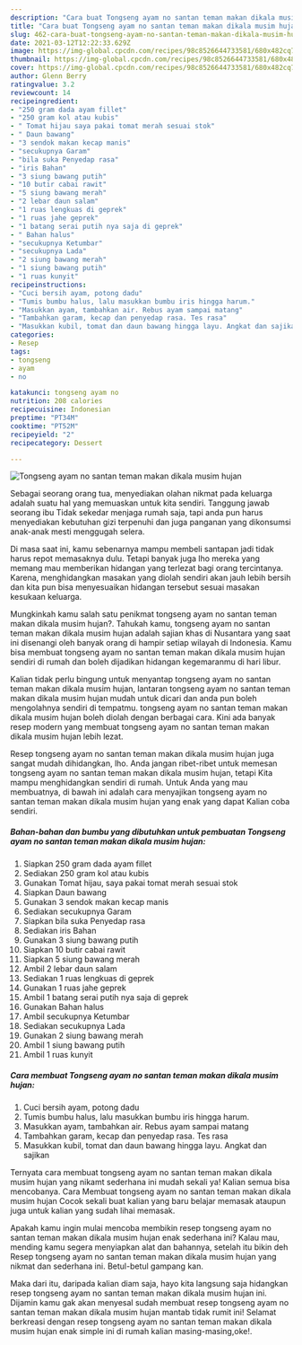 ```yaml
---
description: "Cara buat Tongseng ayam no santan teman makan dikala musim hujan Sederhana Untuk Jualan"
title: "Cara buat Tongseng ayam no santan teman makan dikala musim hujan Sederhana Untuk Jualan"
slug: 462-cara-buat-tongseng-ayam-no-santan-teman-makan-dikala-musim-hujan-sederhana-untuk-jualan
date: 2021-03-12T12:22:33.629Z
image: https://img-global.cpcdn.com/recipes/98c8526644733581/680x482cq70/tongseng-ayam-no-santan-teman-makan-dikala-musim-hujan-foto-resep-utama.jpg
thumbnail: https://img-global.cpcdn.com/recipes/98c8526644733581/680x482cq70/tongseng-ayam-no-santan-teman-makan-dikala-musim-hujan-foto-resep-utama.jpg
cover: https://img-global.cpcdn.com/recipes/98c8526644733581/680x482cq70/tongseng-ayam-no-santan-teman-makan-dikala-musim-hujan-foto-resep-utama.jpg
author: Glenn Berry
ratingvalue: 3.2
reviewcount: 14
recipeingredient:
- "250 gram dada ayam fillet"
- "250 gram kol atau kubis"
- " Tomat hijau saya pakai tomat merah sesuai stok"
- " Daun bawang"
- "3 sendok makan kecap manis"
- "secukupnya Garam"
- "bila suka Penyedap rasa"
- "iris Bahan"
- "3 siung bawang putih"
- "10 butir cabai rawit"
- "5 siung bawang merah"
- "2 lebar daun salam"
- "1 ruas lengkuas di geprek"
- "1 ruas jahe geprek"
- "1 batang serai putih nya saja di geprek"
- " Bahan halus"
- "secukupnya Ketumbar"
- "secukupnya Lada"
- "2 siung bawang merah"
- "1 siung bawang putih"
- "1 ruas kunyit"
recipeinstructions:
- "Cuci bersih ayam, potong dadu"
- "Tumis bumbu halus, lalu masukkan bumbu iris hingga harum."
- "Masukkan ayam, tambahkan air. Rebus ayam sampai matang"
- "Tambahkan garam, kecap dan penyedap rasa. Tes rasa"
- "Masukkan kubil, tomat dan daun bawang hingga layu. Angkat dan sajikan"
categories:
- Resep
tags:
- tongseng
- ayam
- no

katakunci: tongseng ayam no 
nutrition: 208 calories
recipecuisine: Indonesian
preptime: "PT34M"
cooktime: "PT52M"
recipeyield: "2"
recipecategory: Dessert

---
```



![Tongseng ayam no santan teman makan dikala musim hujan](https://img-global.cpcdn.com/recipes/98c8526644733581/680x482cq70/tongseng-ayam-no-santan-teman-makan-dikala-musim-hujan-foto-resep-utama.jpg)

Sebagai seorang orang tua, menyediakan olahan nikmat pada keluarga adalah suatu hal yang memuaskan untuk kita sendiri. Tanggung jawab seorang ibu Tidak sekedar menjaga rumah saja, tapi anda pun harus menyediakan kebutuhan gizi terpenuhi dan juga panganan yang dikonsumsi anak-anak mesti menggugah selera.

Di masa  saat ini, kamu sebenarnya mampu membeli santapan jadi tidak harus repot memasaknya dulu. Tetapi banyak juga lho mereka yang memang mau memberikan hidangan yang terlezat bagi orang tercintanya. Karena, menghidangkan masakan yang diolah sendiri akan jauh lebih bersih dan kita pun bisa menyesuaikan hidangan tersebut sesuai masakan kesukaan keluarga. 



Mungkinkah kamu salah satu penikmat tongseng ayam no santan teman makan dikala musim hujan?. Tahukah kamu, tongseng ayam no santan teman makan dikala musim hujan adalah sajian khas di Nusantara yang saat ini disenangi oleh banyak orang di hampir setiap wilayah di Indonesia. Kamu bisa membuat tongseng ayam no santan teman makan dikala musim hujan sendiri di rumah dan boleh dijadikan hidangan kegemaranmu di hari libur.

Kalian tidak perlu bingung untuk menyantap tongseng ayam no santan teman makan dikala musim hujan, lantaran tongseng ayam no santan teman makan dikala musim hujan mudah untuk dicari dan anda pun boleh mengolahnya sendiri di tempatmu. tongseng ayam no santan teman makan dikala musim hujan boleh diolah dengan berbagai cara. Kini ada banyak resep modern yang membuat tongseng ayam no santan teman makan dikala musim hujan lebih lezat.

Resep tongseng ayam no santan teman makan dikala musim hujan juga sangat mudah dihidangkan, lho. Anda jangan ribet-ribet untuk memesan tongseng ayam no santan teman makan dikala musim hujan, tetapi Kita mampu menghidangkan sendiri di rumah. Untuk Anda yang mau membuatnya, di bawah ini adalah cara menyajikan tongseng ayam no santan teman makan dikala musim hujan yang enak yang dapat Kalian coba sendiri.

<!--inarticleads1-->

##### Bahan-bahan dan bumbu yang dibutuhkan untuk pembuatan Tongseng ayam no santan teman makan dikala musim hujan:

1. Siapkan 250 gram dada ayam fillet
1. Sediakan 250 gram kol atau kubis
1. Gunakan  Tomat hijau, saya pakai tomat merah sesuai stok
1. Siapkan  Daun bawang
1. Gunakan 3 sendok makan kecap manis
1. Sediakan secukupnya Garam
1. Siapkan bila suka Penyedap rasa
1. Sediakan iris Bahan
1. Gunakan 3 siung bawang putih
1. Siapkan 10 butir cabai rawit
1. Siapkan 5 siung bawang merah
1. Ambil 2 lebar daun salam
1. Sediakan 1 ruas lengkuas di geprek
1. Gunakan 1 ruas jahe geprek
1. Ambil 1 batang serai putih nya saja di geprek
1. Gunakan  Bahan halus
1. Ambil secukupnya Ketumbar
1. Sediakan secukupnya Lada
1. Gunakan 2 siung bawang merah
1. Ambil 1 siung bawang putih
1. Ambil 1 ruas kunyit




<!--inarticleads2-->

##### Cara membuat Tongseng ayam no santan teman makan dikala musim hujan:

1. Cuci bersih ayam, potong dadu
1. Tumis bumbu halus, lalu masukkan bumbu iris hingga harum.
1. Masukkan ayam, tambahkan air. Rebus ayam sampai matang
1. Tambahkan garam, kecap dan penyedap rasa. Tes rasa
1. Masukkan kubil, tomat dan daun bawang hingga layu. Angkat dan sajikan




Ternyata cara membuat tongseng ayam no santan teman makan dikala musim hujan yang nikamt sederhana ini mudah sekali ya! Kalian semua bisa mencobanya. Cara Membuat tongseng ayam no santan teman makan dikala musim hujan Cocok sekali buat kalian yang baru belajar memasak ataupun juga untuk kalian yang sudah lihai memasak.

Apakah kamu ingin mulai mencoba membikin resep tongseng ayam no santan teman makan dikala musim hujan enak sederhana ini? Kalau mau, mending kamu segera menyiapkan alat dan bahannya, setelah itu bikin deh Resep tongseng ayam no santan teman makan dikala musim hujan yang nikmat dan sederhana ini. Betul-betul gampang kan. 

Maka dari itu, daripada kalian diam saja, hayo kita langsung saja hidangkan resep tongseng ayam no santan teman makan dikala musim hujan ini. Dijamin kamu gak akan menyesal sudah membuat resep tongseng ayam no santan teman makan dikala musim hujan mantab tidak rumit ini! Selamat berkreasi dengan resep tongseng ayam no santan teman makan dikala musim hujan enak simple ini di rumah kalian masing-masing,oke!.

